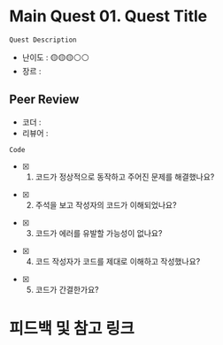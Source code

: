 # Main Quest 01. Quest Title

```
Quest Description
```

- 난이도 : 🟡🟡🟡⚪⚪  
- 장르 :  

## Peer Review

- 코더 :  
- 리뷰어 :  

```
Code
```

- [x] 1. 코드가 정상적으로 동작하고 주어진 문제를 해결했나요?
     >  

- [x] 2. 주석을 보고 작성자의 코드가 이해되었나요?
     >  

- [x] 3. 코드가 에러를 유발할 가능성이 없나요?
     >  

- [x] 4. 코드 작성자가 코드를 제대로 이해하고 작성했나요?
     >  

- [x] 5. 코드가 간결한가요?
     >  

# 피드백 및 참고 링크
